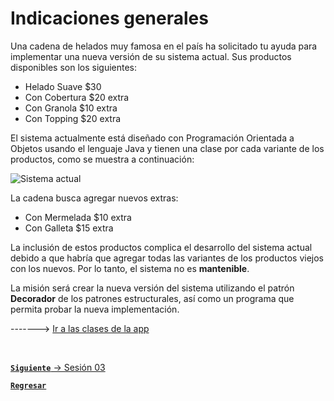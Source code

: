 # Indicaciones generales

Una cadena de helados muy famosa en el país ha solicitado tu ayuda para implementar una nueva versión de su sistema actual. Sus productos disponibles son los siguientes:

- Helado Suave $30
- Con Cobertura $20 extra
- Con Granola $10 extra
- Con Topping $20 extra

El sistema actualmente está diseñado con Programación Orientada a Objetos usando el lenguaje Java y tienen una clase por cada variante de los productos, como se muestra a continuación:

![Sistema actual](ImagenProblema.png)

La cadena busca agregar nuevos extras:

- Con Mermelada $10 extra
- Con Galleta $15 extra

La inclusión de estos productos complica el desarrollo del sistema actual debido a que habría que agregar todas las variantes de los productos viejos con los nuevos. Por lo tanto, el sistema no es **mantenible**.

La misión será crear la nueva versión del sistema utilizando el patrón **Decorador** de los patrones estructurales, así como un programa que permita probar la nueva implementación.

-------> [Ir a las clases de la app](./src/main/java)

<br>

[**`Siguiente`** -> Sesión 03](../../Sesion3)

[**`Regresar`**](./)
